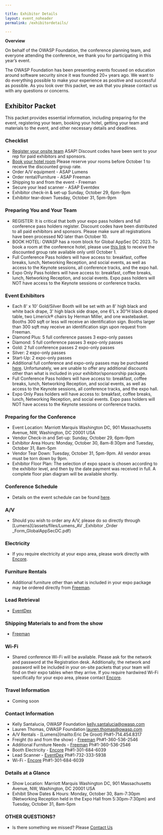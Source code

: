 ```yaml
---

title: Exhibitor Details
layout: event_noheader
permalink: /exhibitordetails/

---
```

**Overview**

On behalf of the OWASP Foundation, the conference planning team, and everyone attending the conference, we thank you for participating in this year’s event.

The OWASP Foundation has been presenting events focused on education around software security since it was founded 20+ years ago.
We want to do everything possible to make your experience as positive and successful as possible. As you look over this packet, we ask that you please contact us with any questions or concerns.

## Exhibitor Packet

This packet provides essential information, including preparing for the event, registering your team, booking your hotel, getting your team and materials to the event, and other necessary details and deadlines.

### Checklist

+ [Register your onsite team](https://www.eventbrite.com/e/owasp-global-appsec-washington-dc-2023-tickets-519195877847) ASAP! Discount codes have been sent to your rep for paid exhibitors and sponsors.
+ [Book your hotel room](https://book.passkey.com/event/50528867/owner/10764415/home) Please reserve your rooms before October 1 to receive the discounted group rate.
+ Order A/V equipment - ASAP Lumens 
+ Order rental/Furniture -  ASAP Freeman
+ Shipping to and from the event - Freeman
+ Secure your lead scanner - ASAP Eventdex
+ Exhibitor check-in & set-up Sunday, October 29, 6pm-9pm
+ Exhibitor tear-down Tuesday, October 31, 5pm-9pm

### Preparing You and Your Team

+ REGISTER: It is critical that both your expo pass holders and full conference pass holders register. Discount codes have been distributed to all paid exhibitors and sponsors. Please make sure all registrations have been processed NO later than October 10.
+ BOOK HOTEL: OWASP has a room block for Global AppSec DC 2023. To book a room at the conference hotel, please use [this link](https://book.passkey.com/event/50528867/owner/10764415/home) to receive the discounted group rate available only until October 1. 
+ Full Conference Pass holders will have access to: breakfast, coffee breaks, lunch, Networking Reception, and social events, as well as access to the Keynote sessions, all conference tracks, and the expo hall. 
+ Expo Only Pass holders will have access to: breakfast, coffee breaks, lunch, Networking Reception, and social events. Expo pass holders will NOT have access to the Keynote sessions or conference tracks.

### Event Exhibitors

+ Each 8' x 10' Gold/Silver Booth will be set with an 8' high black and white back drape, 3' high black side drape, one 6'L x 30"H black draped table, two Limerick® chairs by Herman Miller, and one wastebasket. Booths 300 sqft or less will receive an identification sign. Booths larger than 300 sqft may receive an identification sign upon request from Freeman. 
+ Diamond Plus: 5 full conference passes 3 expo-only passes
+ Diamond:  5 full conference passes 3 expo-only passes
+ Gold: 2 full conference passes 2 expo-only passes
+ Silver: 2 expo-only passes
+ Start-Up: 2 expo-only passes
+ Additional full conference and expo-only passes may be purchased [here](https://www.eventbrite.com/e/owasp-global-appsec-washington-dc-2023-tickets-519195877847). Unfortunately, we are unable to offer any additional discounts other than what is included in your exhibitor/sponsorship package.
+ Full Conference Pass holders will have access to: breakfast, coffee breaks, lunch, Networking Reception, and social events, as well as access to the Keynote sessions, all conference tracks, and the expo hall. 
+ Expo Only Pass holders will have access to: breakfast, coffee breaks, lunch, Networking Reception, and social events. Expo pass holders will NOT have access to the Keynote sessions or conference tracks.

### Preparing for the Conference

+ Event Location: Marriott Marquis Washington DC, 901 Massachusetts Avenue, NW, Washington, DC 20001 USA
+ Vendor Check-in and Set-up: Sunday, October 29, 6pm-9pm
+ Exhibitor Area Hours: Monday, October 30, 8am-8:30pm and Tuesday, October 31, 8am-5pm
+ Vendor Tear Down: Tuesday, October 31, 5pm-9pm. All vendor areas must be torn down by 9pm.
+ Exhibitor Floor Plan: The selection of expo space is chosen according to the exhibitor level, and then by the date payment was received in full. A complete floor plan diagram will be available shortly. 

### Conference Schedule
+ Details on the event schedule can be found [here](https://owasp2023globalappsecwashin.sched.com/).

### A/V
+ Should you wish to order any A/V, please do so directly through [Lumens](/assets/files/Lumens_AV _Exhibitor _Order _Form_GlobalAppSecDC.pdf)

### Electricity
+ If you require electricity at your expo area, please work directly with [Encore](/assets/files/MarriottMarquisWashingtonDCExhibitorKit.pdf).

### Furniture Rentals
+ Additional furniture other than what is included in your expo package may be ordered directly from [Freeman](TBA).

### Lead Retrieval
+ [EventDex](TBA)

### Shipping Materials to and from the show
+ [Freeman](TBA)

### Wi-Fi
+ Shared conference Wi-Fi will be available. Please ask for the network and password at the Registration desk. Additionally, the network and password will be included in your on-site packets that your team will find on their expo tables when they arrive. If you require hardwired Wi-Fi specifically for your expo area, please contact [Encore](/assets/files/MarriottMarquisWashingtonDCExhibitorKit.pdf).

### Travel Information
+ Coming soon

### Contact Information
+ Kelly Santalucia, OWASP Foundation [kelly.santalucia@owasp.com](mailto:kelly.santalucia@owasp.com)
+ Lauren Thomas, OWASP Foundation [lauren.thomas@owasp.com](mailto:lauren.thomas@owasp.com)
+ A/V Rentals - [Lumens](mailto:Eric De Groot) Ph#1-714.454.8317
+ Freight (to and from the show) - [Freeman](mailto:Emily.Drewello@freeman.com) Ph#1-360-536-2546 
+ Additional Furniture Needs - [Freeman](mailto:Emily.Drewello@freeman.com) Ph#1-360-536-2546 
+ Booth Electricity - [Encore](mailto:shalis.ricks@encoreglobal.com) Ph#1-301-684-6039
+ Lead Scanner - [EventDex](mailto:shekar@eventdex.com) Ph#1-732-333-5938
+ Wi-Fi - [Encore](mailto:shalis.ricks@encoreglobal.com) Ph#1-301-684-6039
  
### Details at a Glance
+ Show Location: Marriott Marquis Washington DC, 901 Massachusetts Avenue, NW, Washington, DC 20001 USA
+ Exhibit Show Dates & Hours: Monday, October 30, 8am-7:30pm (Networking Reception held in the Expo Hall from 5:30pm-7:30pm) and Tuesday, October 31, 8am-5pm
  
### OTHER QUESTIONS?
+ Is there something we missed? Please [Contact Us](mailto:events@owasp.com)

